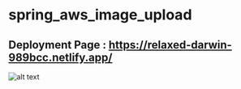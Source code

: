 # spring_aws_image_upload
## Deployment Page : https://relaxed-darwin-989bcc.netlify.app/ <br/>

![alt text](https://github.com/[username]/[reponame]/blob/[branch]/image.jpg?raw=true)

